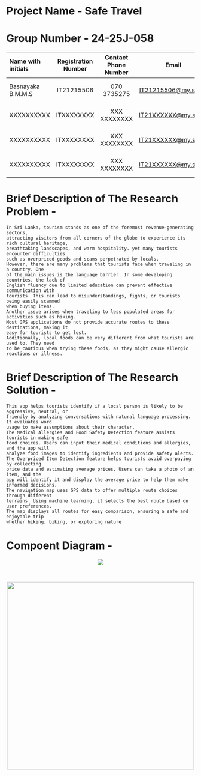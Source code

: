 

# Project Name - Safe Travel
# Group Number - 24-25J-058
| Name with initials | Registration Number | Contact Phone Number | Email                 | Badge         |
| :---               |     :---:           |          :---:       |         :---:         |       :---:   |
| Basnayaka B.M.M.S  | IT21215506          | 070 3735275          | IT21215506@my.sliit.lk| ![visitor badge](https://custom-icon-badges.demolab.com/badge/⭐-Leader-red)     |
| XXXXXXXXXX         | ITXXXXXXXX          | XXX XXXXXXXX         | IT21XXXXXX@my.sliit.lk| ![visitor badge](https://custom-icon-badges.demolab.com/badge/⭐-Member-green)   |
| XXXXXXXXXX         | ITXXXXXXXX          | XXX XXXXXXXX         | IT21XXXXXX@my.sliit.lk| ![visitor badge](https://custom-icon-badges.demolab.com/badge/⭐-Member-green)   |
| XXXXXXXXXX         | ITXXXXXXXX          | XXX XXXXXXXX         | IT21XXXXXX@my.sliit.lk| ![visitor badge](https://custom-icon-badges.demolab.com/badge/⭐-Member-green)   |                     


# Brief Description of  The Research Problem -
```
In Sri Lanka, tourism stands as one of the foremost revenue-generating sectors,
attracting visitors from all corners of the globe to experience its rich cultural heritage,
breathtaking landscapes, and warm hospitality. yet many tourists encounter difficulties
such as overpriced goods and scams perpetrated by locals.
However, there are many problems that tourists face when traveling in a country. One
of the main issues is the language barrier. In some developing countries, the lack of
English fluency due to limited education can prevent effective communication with
tourists. This can lead to misunderstandings, fights, or tourists being easily scammed
when buying items.
Another issue arises when traveling to less populated areas for activities such as hiking.
Most GPS applications do not provide accurate routes to these destinations, making it
easy for tourists to get lost.
Additionally, local foods can be very different from what tourists are used to. They need
to be cautious when trying these foods, as they might cause allergic reactions or illness.
```

# Brief Description of  The Research Solution -
```
This app helps tourists identify if a local person is likely to be aggressive, neutral, or
friendly by analyzing conversations with natural language processing. It evaluates word
usage to make assumptions about their character.
The Medical Allergies and Food Safety Detection feature assists tourists in making safe
food choices. Users can input their medical conditions and allergies, and the app will
analyze food images to identify ingredients and provide safety alerts.
The Overpriced Item Detection feature helps tourists avoid overpaying by collecting
price data and estimating average prices. Users can take a photo of an item, and the
app will identify it and display the average price to help them make informed decisions.
The navigation map uses GPS data to offer multiple route choices through different
terrains. Using machine learning, it selects the best route based on user preferences.
The map displays all routes for easy comparison, ensuring a safe and enjoyable trip
whether hiking, biking, or exploring nature

```

# Compoent Diagram - 

<p align="center">
   <img src ="https://github.com/user-attachments/assets/e7a9bb66-f0cd-4238-a810-6d4b75f8b090">

</p>

<br>
 <p align="center">
<img src="https://user-images.githubusercontent.com/74038190/212749447-bfb7e725-6987-49d9-ae85-2015e3e7cc41.gif" width="500">
<p align="center">
